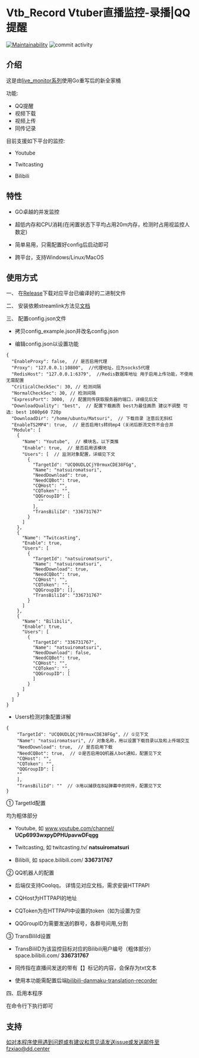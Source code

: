 # Vtb_Record Vtuber直播监控-录播|QQ提醒

[![Maintainability](https://api.codeclimate.com/v1/badges/de4fc066a73b9822e6c5/maintainability)](https://codeclimate.com/github/fzxiao233/Vtb_Record/maintainability) ![commit activity](https://img.shields.io/github/commit-activity/m/fzxiao233/Vtb_Record?style=flat-square)

## 介绍

这是由[live_monitor系列](https://github.com/fzxiao233/live_monitor_server)使用Go重写后的新全家桶

功能:

- QQ提醒
- 视频下载
- 视频上传
- 同传记录

目前支援如下平台的监控:

- Youtube

- Twitcasting

- Bilibili

## 特性

- GO卓越的并发监控

- 超低内存和CPU消耗(在闲置状态下平均占用20m内存，检测时占用视监控人数定)

- 简单易用，只需配置好config后启动即可

- 跨平台，支持Windows/Linux/MacOS

## 使用方式

一、 在[Release](https://github.com/fzxiao233/Vtb_Record/releases)下载对应平台已编译好的二进制文件

二、 安装依赖streamlink方法见[文档](https://streamlink.github.io/install.html)

三、 配置config.json文件

- 拷贝config_example.json并改名config.json

- 编辑config.json以设置功能

```jsonc
{
  "EnableProxy": false,  // 是否启用代理
  "Proxy": "127.0.0.1:10800",  //代理地址，应为socks5代理
  "RedisHost": "127.0.0.1:6379",  //Redis数据库地址 用于启用上传功能，不使用无需配置
  "CriticalCheckSec": 30, // 检测间隔
  "NormalCheckSec": 30, // 检测间隔
  "ExpressPort": 3000,  // 配置同传获取服务器的端口，详细见后文
  "DownloadQuality": "best",  // 配置下载画质 best为最佳画质 建议不调整 可选: best 1080p60 720p
  "DownloadDir": "/home/ubuntu/Matsuri",  // 下载目录 注意后无斜杠
  "EnableTS2MP4": true,  // 是否启用ts转码mp4（关闭后断流文件不会合并
  "Module": [
    {
      "Name": "Youtube",  // 模块名，以下类推
      "Enable": true,  // 是否启用该模块
      "Users": [  // 监测对象配置，详细见下文
        {
          "TargetId": "UCQ0UDLQCjY0rmuxCDE38FGg",
          "Name": "natsuiromatsuri",
          "NeedDownload": true,
          "NeedCQBot": true,
          "CQHost": "",
          "CQToken": "",
          "QQGroupID": [
            ""
          ],
          "TransBiliId": "336731767"
        }
      ]
    },
    {
      "Name": "Twitcasting",
      "Enable": true,
      "Users": [
        {
          "TargetId": "natsuiromatsuri",
          "Name": "natsuiromatsuri",
          "NeedDownload": true,
          "NeedCQBot": true,
          "CQHost": "",
          "CQToken": "",
          "QQGroupID": [],
          "TransBiliId": "336731767"
        }
      ]
    },
    {
      "Name": "Bilibili",
      "Enable": true,
      "Users": [
        {
          "TargetId": "336731767",
          "Name": "natsuiromatsuri",
          "NeedDownload": false,
          "NeedCQBot": true,
          "CQHost": "",
          "CQToken": "",
          "QQGroupID": [
          ]
        }
      ]
    }
  ]
}
```

- Users检测对象配置详解

```jsonc
{
    "TargetId": "UCQ0UDLQCjY0rmuxCDE38FGg", // ①见下文
    "Name": "natsuiromatsuri", // 对象名称，用以设置下载目录以及和上传端交互
    "NeedDownload": true,  // 是否启用下载
    "NeedCQBot": true,  // ②是否启用QQ机器人bot通知，配置见下文
    "CQHost": "",  
    "CQToken": "",
    "QQGroupID": [
    ""
    ],
    "TransBiliId": ""  // ③用以捕获在B站弹幕中的同传，配置见下文
}
```

① TargetId配置

均为粗体部分

- Youtube, 如 www.youtube.com/channel/ **UCp6993wxpyDPHUpavwDFqgg** 

- Twitcasting, 如 twitcasting.tv/ **natsuiromatsuri**

- Bilibili, 如 space.bilibili.com/ **336731767**

② QQ机器人的配置

- 后端仅支持Coolqq， 详情见对应文档，需求安装HTTPAPI

- CQHost为HTTPAPI的地址

- CQToken为在HTTPAPI中设置的token（如为设置为空

- QQGroupID为需要发送的群号，各群号间用,分割

③ TransBiliId设置

- TransBiliID为该监控目标对应的Bilibili用户编号（粗体部分）space.bilibili.com/ **336731767**

- 同传指在直播间发送的带有【】标记的内容，会保存为txt文本

- 使用本功能需配置后端[bilibili-danmaku-translation-recorder](https://github.com/fzxiao233/bilibili-danmaku-translation-recorder) 

四、启用本程序

在命令行下执行即可

## 支持

如对本程序使用遇到问题或有建议和意见请发送issue或发送邮件至fzxiao@dd.center
